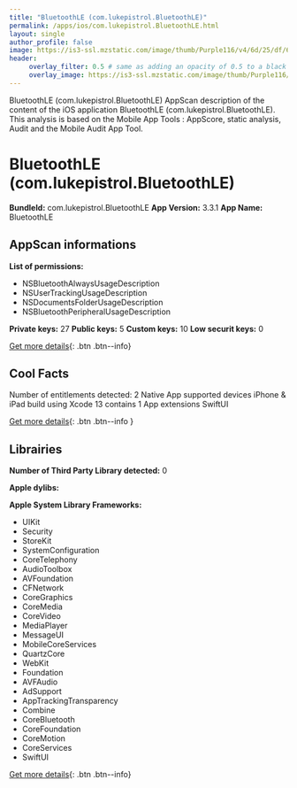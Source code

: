 ```yaml
---
title: "BluetoothLE (com.lukepistrol.BluetoothLE)"
permalink: /apps/ios/com.lukepistrol.BluetoothLE.html
layout: single
author_profile: false
image: https://is3-ssl.mzstatic.com/image/thumb/Purple116/v4/6d/25/df/6d25dfa7-8263-a40d-f9ac-c3f60adde1f1/AppIcon-1x_U007emarketing-0-7-85-220.jpeg/512x512bb.jpg
header: 
     overlay_filter: 0.5 # same as adding an opacity of 0.5 to a black background
     overlay_image: https://is3-ssl.mzstatic.com/image/thumb/Purple116/v4/6d/25/df/6d25dfa7-8263-a40d-f9ac-c3f60adde1f1/AppIcon-1x_U007emarketing-0-7-85-220.jpeg/512x512bb.jpg
---
```

BluetoothLE (com.lukepistrol.BluetoothLE) AppScan description of the content of the iOS application BluetoothLE (com.lukepistrol.BluetoothLE). This analysis is based on the Mobile App Tools : AppScore, static analysis, Audit and the Mobile Audit App Tool.

# BluetoothLE (com.lukepistrol.BluetoothLE)

**BundleId:** com.lukepistrol.BluetoothLE
**App Version:** 3.3.1
**App Name:** BluetoothLE


## AppScan informations 

**List of permissions:** 
- NSBluetoothAlwaysUsageDescription
- NSUserTrackingUsageDescription
- NSDocumentsFolderUsageDescription
- NSBluetoothPeripheralUsageDescription
  
  
**Private keys:** 27
**Public keys:** 5
**Custom keys:** 10
**Low securit keys:** 0
  
[Get more details](/pricing.html){: .btn .btn--info}

## Cool Facts

Number of entitlements detected: 2
Native App
supported devices iPhone & iPad
build using Xcode 13
contains 1 App extensions
SwiftUI
  
[Get more details](/pricing.html){: .btn .btn--info }

## Librairies 
**Number of Third Party Library detected:** 0


**Apple dylibs:**


**Apple System Library Frameworks:**
- UIKit
- Security
- StoreKit
- SystemConfiguration
- CoreTelephony
- AudioToolbox
- AVFoundation
- CFNetwork
- CoreGraphics
- CoreMedia
- CoreVideo
- MediaPlayer
- MessageUI
- MobileCoreServices
- QuartzCore
- WebKit
- Foundation
- AVFAudio
- AdSupport
- AppTrackingTransparency
- Combine
- CoreBluetooth
- CoreFoundation
- CoreMotion
- CoreServices
- SwiftUI


  
[Get more details](/pricing.html){: .btn .btn--info}

